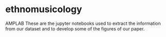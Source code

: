 # ethnomusicology
AMPLAB
These are the jupyter notebooks used to extract the information from our dataset and to develop some of the figures of our paper. 
